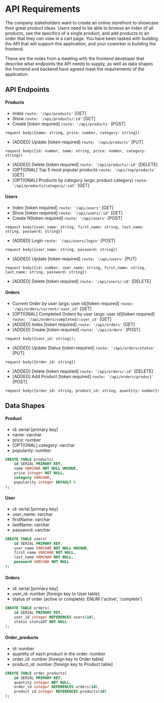 # API Requirements

The company stakeholders want to create an online storefront to showcase their great product ideas. Users need to be able to browse an index of all products, see the specifics of a single product, and add products to an order that they can view in a cart page. You have been tasked with building the API that will support this application, and your coworker is building the frontend.

These are the notes from a meeting with the frontend developer that describe what endpoints the API needs to supply, as well as data shapes the frontend and backend have agreed meet the requirements of the application.

## API Endpoints

#### Products

- Index `route: '/api/products'` [GET]
- Show `route: '/api/products/:id'` [GET]
- Create [token required] `route: '/api/products'` [POST]

```
request body({name: string, price: number, category: string})
```

- [ADDED] Update [token required] `route: '/api/products'` [PUT]

```
request body({id: number, name: string, price: number, category: string})
```

- [ADDED] Delete [token required] `route: '/api/products/:id'` [DELETE]
- [OPTIONAL] Top 5 most popular products `route: '/api/top/products'` [GET]
- [OPTIONAL] Products by category (args: product category) `route: '/api/products/category/:cat'` [GET]

#### Users

- Index [token required] `route: '/api/users'` [GET]
- Show [token required] `route: '/api/users/:id'` [GET]
- Create N[token required] `route: '/api/users'` [POST]

```
request body({user_name: string, first_name: string, last_name: string, password: string})
```

- [ADDED] Login `route: '/api/users/login'` [POST]

```
request body({user_name: string, password: string})
```

- [ADDED] Update [token required] `route: '/api/users'` [PUT]

```
request body({id: number, user_name: string, first_name: string, last_name: string, password: string})
```

- [ADDED] Delete [token required] `route: '/api/users/:id'` [DELETE]

#### Orders

- Current Order by user (args: user id)[token required] `route: '/api/orders/current/:user_id'` [GET]
- [OPTIONAL] Completed Orders by user (args: user id)[token required] `route: '/api/orders/completed/:user_id'` [GET]
- [ADDED] Index [token required] `route: '/api/orders'` [GET]
- [ADDED] Create [token required] `route: '/api/orders'` [POST]

```
request body({user_id: string});
```

- [ADDED] Update Status [token required] `route: '/api/orders/status'` [PUT]

```
request body({order_id: string})
```

- [ADDED] Delete [token required] `route: '/api/orders/:id'` [DELETE]
- [ADDED] Add Product [token required] `route: '/api/orders/product'` [POST]

```
request body({order_id: string, product_id: string, quantity: number})
```

## Data Shapes

#### Product

- id: serial [primary key]
- name: varchar
- price: number
- [OPTIONAL] category: varchar
- popularity: number

```sql
CREATE TABLE products(
    id SERIAL PRIMARY KEY,
    name VARCHAR NOT NULL UNIQUE,
    price integer NOT NULL,
    category VARCHAR,
    popularity integer DEFAULT 0
);
```

#### User

- id: serial [primary key]
- user_name: varchar
- firstName: varchar
- lastName: varchar
- password: varchar

```sql
CREATE TABLE users(
    id SERIAL PRIMARY KEY,
    user_name VARCHAR NOT NULL UNIQUE,
    first_name VARCHAR NOT NULL,
    last_name VARCHAR NOT NULL,
    password VARCHAR NOT NULL
);
```

#### Orders

- id: serial [primary key]
- user_id: number [foreign key to User table]
- status of order (active or complete): ENUM ('active', 'complete')

```sql
CREATE TABLE orders(
    id SERIAL PRIMARY KEY,
    user_id integer REFERENCES users(id),
    status statusDT NOT NULL
);
```

#### Order_products

- id: number
- quantity of each product in the order: number
- order_id: number [foreign key to Order table]
- product_id: number [foreign key to Product table]

```sql
CREATE TABLE order_products(
    id SERIAL PRIMARY KEY,
    quantity integer NOT NULL,
    order_id integer REFERENCES orders(id),
    product_id integer REFERENCES products(id)
);
```
